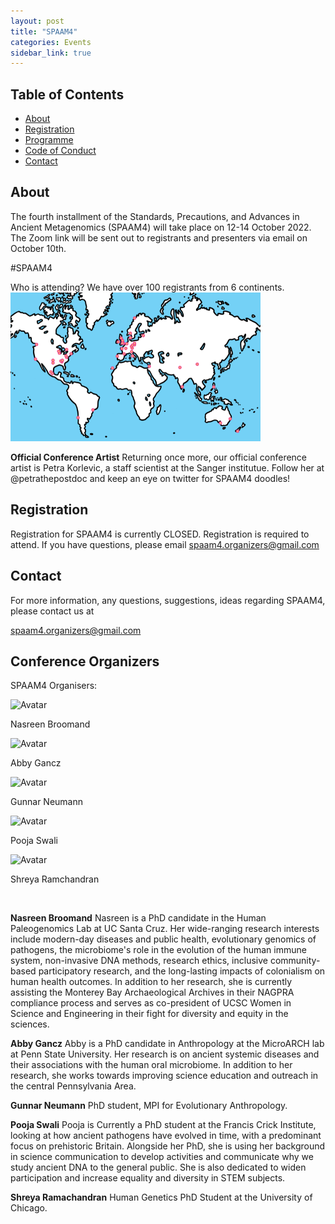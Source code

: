 ```yaml
---
layout: post
title: "SPAAM4"
categories: Events
sidebar_link: true
---
```


## Table of Contents

- [About](#about)
- [Registration](#registration)
- [Programme](/events/spaam4/programme)
- [Code of Conduct](/code-of-conduct)
- [Contact](#contact)


## About

The fourth installment of the Standards, Precautions, and Advances in Ancient Metagenomics (SPAAM4) will take place on 12-14 October 2022. The Zoom link will be sent out to registrants and presenters via email on October 10th. 

\#SPAAM4

Who is attending? We have over 100 registrants from 6 continents. 
<img src="/assets/media/SPAAM4_Map.png" alt="SPAAM4 logo" width="400px" class="center">

**Official Conference Artist** 
Returning once more, our official conference artist is Petra Korlevic, a staff scientist at the Sanger institutue. Follow her at @petrathepostdoc and keep an eye on twitter for SPAAM4 doodles! 

## Registration

Registration for SPAAM4 is currently CLOSED. Registration is required to attend. If you have questions, please email spaam4.organizers@gmail.com


## Contact

For more information, any questions, suggestions, ideas regarding SPAAM4, please contact us at 

spaam4.organizers@gmail.com


## Conference Organizers 

SPAAM4 Organisers:

<!--- Stolen ugly hack but it works from spaam2 -->
<div class="avatar">
  <div class ="member">
    <div class="square">
      <img src="https://ucschpg.files.wordpress.com/2020/03/naz.jpg?w=769" alt="Avatar" />
    </div>
  <p>Nasreen Broomand</p>
  </div>
  
  <div class ="member">
    <div class="square">
      <img src="https://anth.la.psu.edu/wp-content/uploads/sites/3/2021/11/image-119.jpeg" alt="Avatar" />
    </div>
  <p>Abby Gancz</p>
  </div>

  <div class ="member">
    <div class="square">
      <img src="https://0.academia-photos.com/56136265/15169636/19383450/s200_gunnar.neumann.jpg" alt="Avatar" />
    </div>
  <p>Gunnar Neumann</p>
  </div>

  <div class ="member">
    <div class="square">
      <img src="https://encrypted-tbn0.gstatic.com/images?q=tbn:ANd9GcSmT9juexPe7LyN9gdJF9XpE6BFjEx3XDXMtrEJxyEjag&s" alt="Avatar" />
    </div>
  <p>Pooja Swali</p>
  </div>

  <div class ="member">
    <div class="square">
      <img src="https://encrypted-tbn0.gstatic.com/images?q=tbn:ANd9GcSG1rWL389-q6SgK9TvJlN4UUldBJhOfuwYbf1FNKCM4w&s" alt="Avatar" />
    </div>
  <p>Shreya Ramchandran</p>
  </div>
</div>

<br>

**Nasreen Broomand**
Nasreen is a PhD candidate in the Human Paleogenomics Lab at UC Santa Cruz. Her wide-ranging research interests include modern-day diseases and public health, evolutionary genomics of pathogens, the microbiome's role in the evolution of the human immune system, non-invasive DNA methods, research ethics, inclusive community-based participatory research, and the long-lasting impacts of colonialism on human health outcomes. In addition to her research, she is currently assisting the Monterey Bay Archaeological Archives in their NAGPRA compliance process and serves as co-president of UCSC Women in Science and Engineering in their fight for diversity and equity in the sciences.

**Abby Gancz**
Abby is a PhD candidate in Anthropology at the MicroARCH lab at Penn State University. Her research is on ancient systemic diseases and their associations with the human oral microbiome. In addition to her research, she works towards improving science education and outreach in the central Pennsylvania Area.

**Gunnar Neumann**
PhD student, MPI for Evolutionary Anthropology. 

**Pooja Swali**
Pooja is Currently a PhD student at the Francis Crick Institute, looking at how ancient pathogens have evolved in time, with a predominant focus on prehistoric Britain. Alongside her PhD, she is using her background in science communication to develop activities and communicate why we study ancient DNA to the general public. She is also dedicated to widen participation and increase equality and diversity in STEM subjects. 

**Shreya Ramachandran**
Human Genetics PhD Student at the University of Chicago.
